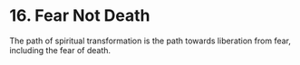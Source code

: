 # 16. Fear Not Death
The path of spiritual transformation is the path towards liberation from fear, including the fear of death. 



